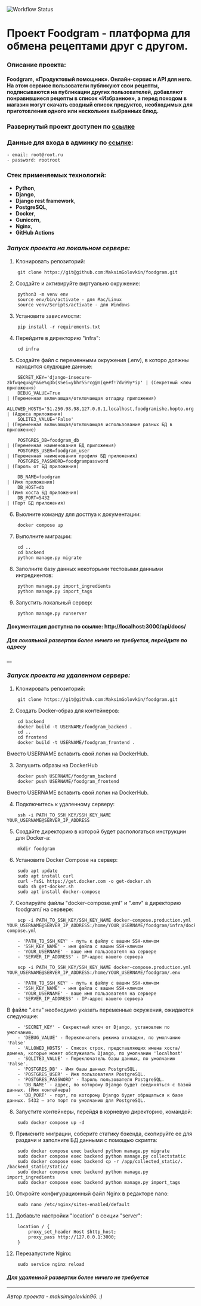 ![Workflow Status](https://github.com/MaksimGolovkin/foodgram/actions/workflows/main.yml/badge.svg)

# Проект Foodgram - платформа для обмена рецептами друг с другом.

### Описание проекта:
#### Foodgram, «Продуктовый помощник». Онлайн-сервис и API для него. На этом сервисе пользователи публикуют свои рецепты, подписываются на публикации других пользователей, добавляют понравившиеся рецепты в список «Избранное», а перед походом в магазин могут скачать сводный список продуктов, необходимых для приготовления одного или нескольких выбранных блюд.

### Развернутый проект доступен по [ссылке](https://foodgramishe.hopto.org/)
### Данные для входа в админку по [ссылке](https://foodgramishe.hopto.org/admin/):
    - email: root@root.ru
    - password: rootroot

### Стек применяемых технологий:

- __Python__, 
- __Django__,
- __Django rest framework__, 
- __PostgreSQL__,
- __Docker__,
- __Gunicorn__,
- __Nginx__,
- __GitHub Actions__


### _Запуск проекта на локальном сервере:_ 

1. Клонировать репозиторий:

```
    git clone https://git@github.com:MaksimGolovkin/foodgram.git

```

2. Создайте и активируйте виртуально окружение:
```
    python3 -m venv env
    source env/bin/activate - для Mac/Linux
    source venv/Scripts/activate - для Windows
```

3. Установите зависимости:
```
    pip install -r requirements.txt
```

4. Перейдите в директорию "infra":
```
    cd infra
```

5. Создайте файл с переменными окружения (.env), в которо должны находится слудющие данные:
```
    SECRET_KEY='django-insecure-zbfwqequ&@*&&e%q3b(s5ei=ybhr55rcg@n(qe#f!7dv99y*ip' | (Секретный ключ приложения)
    DEBUG_VALUE=True                                                                | (Переменная включающая/отключающая отладку приложения)
    ALLOWED_HOSTS='51.250.98.98,127.0.0.1,localhost,foodgramishe.hopto.org'         | (Адреса приложения)
    SQLITE3_VALUE='False'                                                           | (Переменная включающая/отключающая использование разных БД в приложение)

    POSTGRES_DB=foodgram_db                                                         | (Переменная наименования БД приложения)
    POSTGRES_USER=foodgram_user                                                     | (Переменная наименования профиля БД приложения)
    POSTGRES_PASSWORD=foodgrampassword                                              | (Пароль от БД приложения)

    DB_NAME=foodgram                                                                | (Имя приложения)
    DB_HOST=db                                                                      | (Имя хоста БД приложения)
    DB_PORT=5432                                                                    | (Порт БД приложения)
```

6. Выолните команду для достпуа к документации:
```
    docker compose up
```

7. Выполните миграции:
```
    cd ..
    cd backend
    python manage.py migrate
```

8. Заполните базу данных некоторыми тестовыми данными ингредиентов:
```
    python manage.py import_ingredients
    python manage.py import_tags
```

9. Запустить локальный сервер:
```
    python manage.py runserver
```
#### Документация доступна по ссылке: http://localhost:3000/api/docs/

#### _Для локальной развертки более ничего не требуется, перейдите по адресу_
__

### _Запуск проекта на удаленном сервере:_ 

1. Клонировать репозиторий:

```
    git clone https://git@github.com:MaksimGolovkin/foodgram.git
```

2. Создать Docker-образ для контейнеров:
```
    cd backend
    docker build -t USERNAME/foodgram_backend .
    cd ..
    cd frontend
    docker build -t USERNAME/foodgram_frontend .
```
Вместо USERNAME вставить свой логин на DockerHub.

3. Запушить образы на DockerHub

```
    docker push USERNAME/foodgram_backend
    docker push USERNAME/foodgram_frontend
```
Вместо USERNAME вставить свой логин на DockerHub.

4. Подключитесь к удаленному серверу:
```
    ssh -i PATH_TO_SSH_KEY/SSH_KEY_NAME YOUR_USERNAME@SERVER_IP_ADDRESS 
```

5. Создайте директорию в которой будет распологаться инструкции для Docker-a:
```
    mkdir foodgram
```

6. Установите Docker Compose на сервер:
```
    sudo apt update
    sudo apt install curl
    curl -fsSL https://get.docker.com -o get-docker.sh
    sudo sh get-docker.sh
    sudo apt install docker-compose
```

7. Скопируйте файлы "docker-compose.yml" и ".env" в директорию foodgram/ на сервере:
```
    scp -i PATH_TO_SSH_KEY/SSH_KEY_NAME docker-compose.production.yml YOUR_USERNAME@SERVER_IP_ADDRESS:/home/YOUR_USERNAME/foodgram/infra/docker-compose.yml
```
        - 'PATH_TO_SSH_KEY' - путь к файлу с вашим SSH-ключом
        - 'SSH_KEY_NAME' - имя файла с вашим SSH-ключом
        - 'YOUR_USERNAME' - ваше имя пользователя на сервере
        - 'SERVER_IP_ADDRESS' - IP-адрес вашего сервера

```
    scp -i PATH_TO_SSH_KEY/SSH_KEY_NAME docker-compose.production.yml YOUR_USERNAME@SERVER_IP_ADDRESS:/home/YOUR_USERNAME/foodgram/.env
```
        - 'PATH_TO_SSH_KEY' - путь к файлу с вашим SSH-ключом
        - 'SSH_KEY_NAME' - имя файла с вашим SSH-ключом
        - 'YOUR_USERNAME' - ваше имя пользователя на сервере
        - 'SERVER_IP_ADDRESS' - IP-адрес вашего сервера

В файле ".env" необходимо указать переменные окружения, ожидаются следующие:

        - 'SECRET_KEY' - Секректный ключ от Django, установлен по умолчанию.
        - 'DEBUG_VALUE' - Переключатель режима откладки, по умолчанию 'False'
        - 'ALLOWED_HOSTS' - Список строк, представляющих имена хоста/домена, которые может обслуживать Django, по умолчанию 'localhost'
        - 'SQLITE3_VALUE' - Переключатель базы данных, по умолчанию 'False'.
        - 'POSTGRES_DB' - Имя базы данных PostgreSQL.
        - 'POSTGRES_USER' - Имя пользователя PostgreSQL.
        - 'POSTGRES_PASSWORD' - Пароль пользователя PostgreSQL.
        - 'DB_NAME' - адрес, по которому Django будет соединяться с базой данных. (Имя контейнера)
        - 'DB_PORT' - порт, по которому Django будет обращаться к базе данных. 5432 — это порт по умолчанию для PostgreSQL.


8. Запустите контейнеры, перейдя в корневую директорию, командой:
```
    sudo docker compose up -d
```
9. Примените миграции, соберите статику бэкенда, скопируйте ее для раздачи и заполните БД данными с помощью скрипта:
```
    sudo docker compose exec backend python manage.py migrate
    sudo docker compose exec backend python manage.py collectstatic
    sudo docker compose exec backend cp -r /app/collected_static/. /backend_static/static/
    sudo docker compose exec backend python manage.py import_ingredients
    sudo docker compose exec backend python manage.py import_tags
```
10. Откройте конфигурационный файл Nginx в редакторе nano:
```
    sudo nano /etc/nginx/sites-enabled/default
```

11. Добавьте настройки "location" в секции "server":
```
    location / {
        proxy_set_header Host $http_host;
        proxy_pass http://127.0.0.1:3000;
    }
```
12. Перезапустите Nginx:
```
    sudo service nginx reload
```

#### _Для удаленной развертки более ничего не требуется_

---
_Автор проекта - maksimgolovkin96. :)_